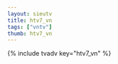 ```yaml
--- 
layout: sieutv
title: htv7_vn
tags: ["vntv"]
thumb: htv7_vn
---
```

{% include tvadv key="htv7_vn" %}
